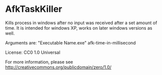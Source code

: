 # AfkTaskKiller
Kills process in windows after no input was received after a set amount of time.
It is intended for windows XP, works on later windows versions as well.

Arguments are: "Executable Name.exe" afk-time-in-millisecond

License: CC0 1.0 Universal

For more information, please see
 <http://creativecommons.org/publicdomain/zero/1.0/>
